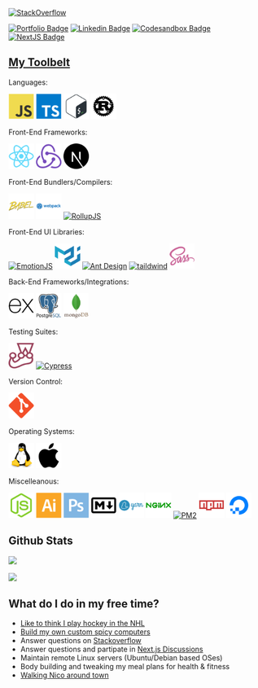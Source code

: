 [![StackOverflow](https://github-readme-stackoverflow.vercel.app/?userID=7376526&theme=dark)](https://stackoverflow.com/users/7376526/matt-carlotta)

[![Portfolio Badge](https://img.shields.io/badge/My%20Website-0088FF?&style=for-the-badge&logo=vercel&logoColor=white)](https://mattcarlotta.dev)
[![Linkedin Badge](https://img.shields.io/badge/LinkedIn-0077B5?style=for-the-badge&logo=linkedin&logoColor=white)](https://www.linkedin.com/in/mattcarlotta)
[![Codesandbox Badge](https://img.shields.io/badge/Codesandbox-343434?color=green&style=for-the-badge&logo=codesandbox&logoColor=white)](https://codesandbox.io/u/mattcarlotta/sandboxes)
[![NextJS Badge](https://img.shields.io/badge/Next%2Ejs%20Contributor-8A2BE2?style=for-the-badge&logo=next.js&logoColor=white)](https://github.com/vercel/next.js)

## [My Toolbelt](https://mattcarlotta.dev/background#tech-specs)

Languages:

<a href="https://www.javascript.com/" alt="Navigate to Javascript home page"><img src="https://github.com/devicons/devicon/blob/master/icons/javascript/javascript-original.svg" alt="JavaScript" width="50" height="50"/></a> <a href="https://www.typescriptlang.org/" alt="Navigate to Typescript home page"><img src="https://github.com/devicons/devicon/blob/master/icons/typescript/typescript-original.svg" alt="TypeScript" width="50" height="50"/></a> <a href="https://en.wikipedia.org/wiki/Shell_script/" alt="Navigate to Shell script wiki page"><img src="https://github.com/devicons/devicon/blob/master/icons/bash/bash-original.svg" alt="Bash(shell)" width="50" height="50"/></a> <a href="https://www.rust-lang.org/" alt="Navigate to Rust home page"><img src="https://github.com/devicons/devicon/blob/master/icons/rust/rust-plain.svg" alt="Rust" width="50" height="50"/></a>


Front-End Frameworks:

<a href="https://reactjs.org/" alt="Navigate to ReactJS home page"><img src="https://github.com/devicons/devicon/blob/master/icons/react/react-original.svg" alt="ReactJS" width="50" height="50"/></a> <a href="https://redux.js.org/" alt="Navigate to ReduxJS home page"><img src="https://github.com/devicons/devicon/blob/master/icons/redux/redux-original.svg" alt="ReduxJS" width="50" height="50"/></a> <a href="https://nextjs.org/" alt="Navigate to NextJS home page"><img src="https://github.com/devicons/devicon/blob/master/icons/nextjs/nextjs-original.svg" alt="NextJS" width="50" height="50"/></a>


Front-End Bundlers/Compilers:

<a href="https://babeljs.io" alt="Navigate to Babel home page"><img src="https://github.com/devicons/devicon/blob/master/icons/babel/babel-original.svg" alt="Babel" width="50" height="50"/></a> <a href="https://webpack.js.org" alt="Navigate to Webpack home page"><img src="https://github.com/devicons/devicon/blob/master/icons/webpack/webpack-plain-wordmark.svg" alt="Webpack" width="50" height="50"/></a> <a href="https://www.rollupjs.org" alt="Navigate to RollupJS home page"><img src="https://i.imgur.com/CTTfVpZ.png" alt="RollupJS" width="50" height="50"/></a>

Front-End UI Libraries:

<a href="https://emotion.sh/docs/introduction" alt="Navigate to EmotionJS home page"><img src="https://i.imgur.com/Mzg17YY.png" alt="EmotionJS" width="50" height="50"/></a> <a href="https://mui.com" alt="Navigate to Material UI home page"><img src="https://github.com/devicons/devicon/blob/master/icons/materialui/materialui-original.svg" alt="Material UI" width="50" height="50"/></a> <a href="https://ant.design" alt="Navigate to Ant Design home page"><img src="https://i.imgur.com/8eR7ax0.png" alt="Ant Design" width="50" height="50"/></a> <a href="https://tailwindcss.com/" alt="Navigate to Tailwind home page"><img src="https://i.imgur.com/OE8TqC4.png" alt="taildwind" width="50" height="50" /></a> <a href="https://sass-lang.com" alt="Navigate to Sass home page"><img src="https://github.com/devicons/devicon/blob/master/icons/sass/sass-original.svg" alt="Sass" width="50" height="50"/></a>

Back-End Frameworks/Integrations:

<a href="https://expressjs.com/" alt="Navigate to ExpressJS home page"><img src="https://github.com/devicons/devicon/blob/master/icons/express/express-original.svg" alt="ExpressJS" width="50" height="50"/><a/> <a href="https://www.postgresql.org/" alt="Navigate to PostgreSQL home page"><img src="https://github.com/devicons/devicon/blob/master/icons/postgresql/postgresql-original-wordmark.svg" alt="PostgreSQL" width="50" height="50"/></a> <a href="https://www.mongodb.com/" alt="Navigate to MongoDB home page"><img src="https://github.com/devicons/devicon/blob/master/icons/mongodb/mongodb-original-wordmark.svg" alt="MongoDB" width="50" height="50"/></a>


Testing Suites:

<a href="https://jestjs.io" alt="Navigate to Jest home page"><img src="https://github.com/devicons/devicon/blob/master/icons/jest/jest-plain.svg" alt="Jest" width="50" height="50"/></a> <a href="https://www.cypress.io" alt="Navigate to Cypress home page"><img src="https://i.imgur.com/F2qBilH.png" alt="Cypress" width="50" height="50"/></a>

Version Control:

<img src="https://github.com/devicons/devicon/blob/master/icons/git/git-original.svg" alt="Git" width="50" height="50"/>

Operating Systems:

<img src="https://github.com/devicons/devicon/blob/master/icons/linux/linux-original.svg" alt="Linux" width="50" height="50"/> <img src="https://github.com/devicons/devicon/blob/master/icons/apple/apple-original.svg" alt="Mac OS" width="50" height="50"/>

Miscelleanous:

<a href="https://nodejs.org/en/" alt="Navigate to NodeJS home page"><img src="https://github.com/devicons/devicon/blob/master/icons/nodejs/nodejs-original.svg" alt="NodeJS" width="50" height="50"/></a> <img src="https://github.com/devicons/devicon/blob/master/icons/illustrator/illustrator-plain.svg" alt="Adobe Illustrator" width="50" height="50"/> <img src="https://github.com/devicons/devicon/blob/master/icons/photoshop/photoshop-plain.svg" alt="Adobe Photoshop" width="50" height="50"/> <a href="https://www.markdownguide.org/" alt="Navigate to Markdown home page"><img src="https://github.com/devicons/devicon/blob/master/icons/markdown/markdown-original.svg" alt="Markdown" width="50" height="50"/></a> <a href="https://yarnpkg.com/" alt="Navigate to Yarn home page"><img src="https://github.com/devicons/devicon/blob/master/icons/yarn/yarn-original-wordmark.svg" alt="Yarn" width="50" height="50"/></a> <a href="https://nginx.org/en/" alt="Navigate to Nginx home page"><img src="https://github.com/devicons/devicon/blob/master/icons/nginx/nginx-original.svg" alt="Nginx" width="50" height="50"/></a> <a href="https://pm2.keymetrics.io" alt="Navigate to PM2 home page"><img src="https://i.imgur.com/diYMewN.png" alt="PM2" width="50" height="50"/></a> <a href="https://www.npmjs.com/" alt="Navigate to NPMJS home page"><img src="https://github.com/devicons/devicon/blob/master/icons/npm/npm-original-wordmark.svg" alt="NPM" width="50" height="50"/></a> <a href="https://www.digitalocean.com/" alt="Navigate to DigitalOcean home page"><img src="https://github.com/devicons/devicon/blob/master/icons/digitalocean/digitalocean-original.svg" alt="Digital Ocean" width="50" height="50"/></a>
  
## Github Stats

![](https://github-readme-stats.vercel.app/api/top-langs/?username=mattcarlotta&hide=python&title_color=ffffff&text_color=c9cacc&line_height=27&icon_color=2bbc8a&bg_color=1d1f21&layout=compact&langs_count=6)

![](https://github-readme-stats.vercel.app/api?username=mattcarlotta&show_icons=true&line_height=27&count_private=true&title_color=ffffff&text_color=c9cacc&icon_color=2bbc8a&bg_color=1d1f21)

## What do I do in my free time?

- [Like to think I play hockey in the NHL](https://i.imgur.com/iBXFEAU.jpg)
- [Build my own custom spicy computers](https://pcpartpicker.com/list/V3L2xs)
- Answer questions on [Stackoverflow](https://stackoverflow.com/questions/tagged/reactjs?sort=newest&page=1&pagesize=50)
- Answer questions and partipate in [Next.js Discussions](https://github.com/vercel/next.js/discussions)
- Maintain remote Linux servers (Ubuntu/Debian based OSes)
- Body building and tweaking my meal plans for health & fitness
- [Walking Nico around town](https://i.imgur.com/sk64QET.jpg)
